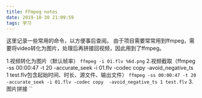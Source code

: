 ```yaml
---
title: FFmpeg notes
date: 2019-10-30 21:09:59
tags: 学习
---
```


这里记录一些常用的命令，以方便事后查阅。
由于项目需要常常用到ffmpeg，需要将video转化为图片，处理后再拼接回视频，因此用到了ffmpeg。

1.视频转化为图片（默认帧率）
`ffmpeg -i 01.flv %6d.png`
2.视频截取（ffmpeg -ss 00:00:47 -t 20 -accurate_seek -i 01.flv -codec copy  -avoid_negative_ts 1 test.flv包含起始时间、时长、源文件、输出文件）
`ffmpeg -ss 00:00:47 -t 20 -accurate_seek -i 01.flv -codec copy  -avoid_negative_ts 1 test.flv`
3.图片拼接
``